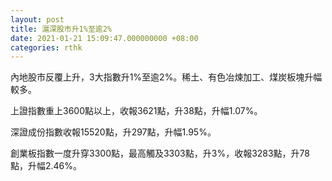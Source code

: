 ```yaml
---
layout: post
title: 滬深股市升1%至逾2%
date: 2021-01-21 15:09:47.000000000 +08:00
categories: rthk
---
```


內地股市反覆上升，3大指數升1%至逾2%。稀土、有色冶煉加工、煤炭板塊升幅較多。

上證指數重上3600點以上，收報3621點，升38點，升幅1.07%。

深證成份指數收報15520點，升297點，升幅1.95%。

創業板指數一度升穿3300點，最高觸及3303點，升3%，收報3283點，升78點，升幅2.46%。
